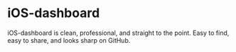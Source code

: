 # iOS-dashboard
iOS-dashboard is clean, professional, and straight to the point. Easy to find, easy to share, and looks sharp on GitHub.
